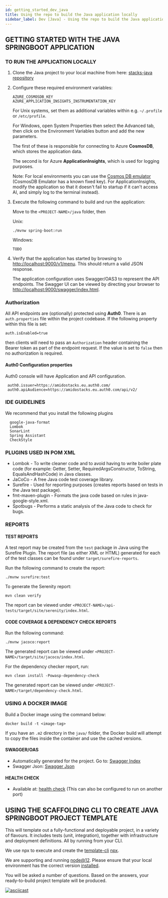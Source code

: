 ```yaml
---
id: getting_started_dev_java
title: Using the repo to build the Java application locally
sidebar_label: Dev [Java] - Using the repo to build the Java application locally
---
```


## GETTING STARTED WITH THE JAVA SPRINGBOOT APPLICATION

### TO RUN THE APPLICATION LOCALLY

1) Clone the Java project to your local machine from here: [stacks-java repository](https://github.com/amido/stacks-java)
2) Configure these required environment variables:

   ```text
   AZURE_COSMOSDB_KEY
   AZURE_APPLICATION_INSIGHTS_INSTRUMENTATION_KEY
   ```

   For Unix systems, set them as additional variables within e.g. `~/.profile` or `/etc/profile`.

   For Windows, open System Properties then select the Advanced tab, then click on the Environment Variables button and add the new parameters.

   The first of these is responsible for connecting to Azure **CosmosDB**, which stores the application data.

   The second is for Azure **ApplicationInsights**, which is used for logging purposes.

   Note: For local environments you can use the [Cosmos DB emulator](https://docs.microsoft.com/en-us/azure/cosmos-db/local-emulator?tabs=ssl-netstd21) (CosmosDB Emulator has a known fixed key).
        For ApplicationInsights, modify the application so that it doesn't fail to startup if it can't access AI,
        and simply log to the terminal instead).
  
3) Execute the following command to build and run the application:

   Move to the `<PROJECT-NAME>/java` folder, then

   Unix:

   ```text
   ./mvnw spring-boot:run
   ```

   Windows:

   ```text
   TODO
   ```

4) Verify that the application has started by browsing to [http://localhost:9000/v1/menu](http://localhost:9000/v1/menu). This should return a valid JSON response.

   The application configuration uses Swagger/OAS3 to represent the API endpoints. The Swagger UI can be viewed by directing your browser to
  [http://localhost:9000/swagger/index.html](http://localhost:9000/swagger/index.html).
  
### Authorization

All API endpoints are (optionally) protected using **Auth0**. There is an `auth.properties` file within the project codebase.
If the following property within this file is set:

   ```text
   auth.isEnabled=true
   ```

   then clients will need to pass an `Authorization` header containing the Bearer token as part of the endpoint request. If the value
   is set to `false` then no authorization is required.

#### Auth0 Configuration properties

   Auth0 console will have Application and API configuration.

   ```text
    auth0.issuer=https://amidostacks.eu.auth0.com/
    auth0.apiAudience=https://amidostacks.eu.auth0.com/api/v2/
   ```

### IDE GUIDELINES

We recommend that you install the following plugins

```text
  google-java-format
  Lombok
  SonarLint
  Spring Assistant
  CheckStyle
```

### PLUGINS USED IN POM XML

- Lombok - To write cleaner code and to avoid having to write boiler plate code
  (for example: Getter, Setter, RequiredArgsConstructor, ToString, EqualsAndHashCode) in Java classes.
- JaCoCo - A free Java code test coverage library.
- Surefire - Used for reporting purposes (creates reports based on tests in the Java test package).
- fmt-maven-plugin - Formats the java code based on rules in java-google-style.xml.
- Spotbugs - Performs a static analysis of the Java code to check for bugs.

### REPORTS

#### TEST REPORTS

A test report may be created from the `test` package in Java using the Surefire Plugin.
The report file (as either XML or HTML) generated for each of the test classes can be found under `target/surefire-reports`.

Run the following command to create the report:

  ```text
  ./mvnw surefire:test
  ```

To generate the Serenity report:

  ```text
  mvn clean verify
  ```

The report can be viewed under `<PROJECT-NAME>/api-tests/target/site/serenity/index.html`.

#### CODE COVERAGE & DEPENDENCY CHECK REPORTS

Run the following command:

   ```text
   ./mvnw jacoco:report
   ```

The generated report can be viewed under `<PROJECT-NAME>/target/site/jacoco/index.html`.

For the dependency checker report, run:

   ```text
   mvn clean install -Powasp-dependency-check
   ```

The generated report can be viewed under `<PROJECT-NAME>/target/dependency-check.html`.

### USING A DOCKER IMAGE

Build a Docker image using the command below:

   ```text
   docker build -t <image-tag>
   ```

If you have an `.m2` directory in the `java/` folder, the Docker build will attempt to copy the files inside the container and use the cached versions.

#### SWAGGER/OAS

- Automatically generated for the project. Go to: [Swagger Index](http://localhost:9000/swagger/index.html)
- Swagger Json: [Swagger Json](http://localhost:9000/swagger/oas.json)

#### HEALTH CHECK

- Available at: [health check](http://localhost:9000/health)
(This can also be configured to run on another port)

## USING THE SCAFFOLDING CLI TO CREATE JAVA SPRINGBOOT PROJECT TEMPLATE

This will template out a fully-functional and deployable project, in a variety of flavours. It includes tests (unit, integration), together with infrastructure and deployment definitions.
All by running from your CLI.

We use npx to execute and create the
[template-cli](https://www.npmjs.com/package/@amidostacks/scaffolding-cli)
[npx](https://www.npmjs.com/package/npx).

We are supporting and running [node@12](https://nodejs.org/en/about/releases/).
Please ensure that your local environment has the correct version
[installed](https://nodejs.org/en/download/).

You will be asked a number of questions. Based on the answers, your ready-to-build project template will be produced.

[![asciicast](https://asciinema.org/a/358208.svg)](https://asciinema.org/a/358208)
